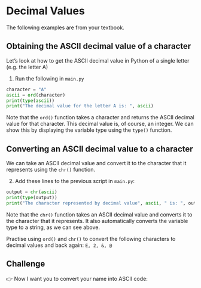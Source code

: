 # Decimal Values
The following examples are from your textbook.

## Obtaining the ASCII decimal value of a character
Let’s look at how to get the ASCII decimal value in Python of 
a single letter (e.g. the letter A)

1. Run the following in `main.py`
````py
character = "A"
ascii = ord(character)
print(type(ascii))
print("The decimal value for the letter A is: ", ascii)
````
Note that the `ord()` function takes a character and returns 
the ASCII decimal value for that character. This decimal 
value is, of course, an integer. We can show this by 
displaying the variable type using the `type()` function.

## Converting an ASCII decimal value to a character
We can take an ASCII decimal value and convert it to the 
character that it represents using the `chr()` function.

2. Add these lines to the previous script in `main.py`:
````py
output = chr(ascii)
print(type(output))
print("The character represented by decimal value", ascii, " is: ", output)
````
Note that the `chr()` function takes an ASCII decimal value 
and converts it to the character that it represents. 
It also automatically converts the variable type to a string, as we can see above.

Practise using `ord()` and `chr()` to convert the following 
characters to decimal values and back again: `E, 2, &, @`

## Challenge
👉 Now I want you to convert your name into ASCII code:
